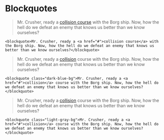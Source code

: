# Blockquotes

<blockquote>Mr. Crusher, ready a <a href="#">collision course</a> with the Borg ship. Now, how the hell do we defeat an enemy that knows us better than we know ourselves?</blockquote>

    <blockquote>Mr. Crusher, ready a <a href="#">collision course</a> with the Borg ship. Now, how the hell do we defeat an enemy that knows us better than we know ourselves?</blockquote>

<blockquote className="dark-blue-bg">Mr. Crusher, ready a <a href="#">collision</a> course with the Borg ship. Now, how the hell do we defeat an enemy that knows us better than we know ourselves?</blockquote>

    <blockquote class="dark-blue-bg">Mr. Crusher, ready a <a href="#">collision</a> course with the Borg ship. Now, how the hell do we defeat an enemy that knows us better than we know ourselves?</blockquote>

<blockquote className="light-gray-bg">Mr. Crusher, ready a <a href="#">collision</a> course with the Borg ship. Now, how the hell do we defeat an enemy that knows us better than we know ourselves?</blockquote>

    <blockquote class="light-gray-bg">Mr. Crusher, ready a <a href="#">collision</a> course with the Borg ship. Now, how the hell do we defeat an enemy that knows us better than we know ourselves?</blockquote>
